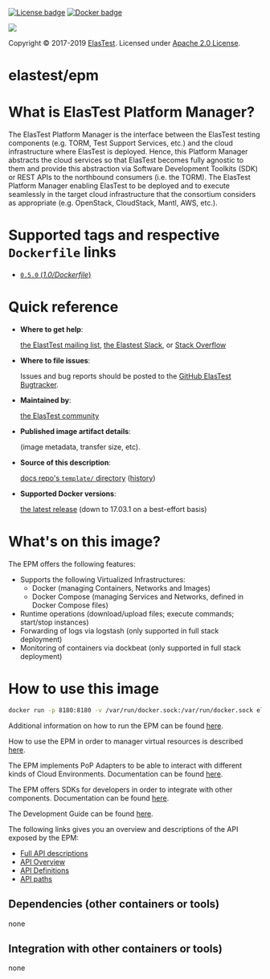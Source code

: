 [![License badge](https://img.shields.io/badge/license-Apache2-orange.svg)](http://www.apache.org/licenses/LICENSE-2.0)
[![Docker badge](https://img.shields.io/docker/pulls/elastest/epm.svg)](https://hub.docker.com/r/elastests/epm/)

<!-- Elastest logo -->
[![][ElasTest Logo]][ElasTest]

Copyright © 2017-2019 [ElasTest]. Licensed under [Apache 2.0 License].

elastest/epm
==============================

What is ElasTest Platform Manager?
==============================

The ElasTest Platform Manager is the interface between the ElasTest testing components (e.g. TORM, Test Support Services, etc.) and the cloud infrastructure where ElasTest is deployed. Hence, this Platform Manager abstracts the cloud services so that ElasTest becomes fully agnostic to them and provide this abstraction via Software Development Toolkits (SDK) or REST APIs to the northbound consumers (i.e. the TORM). The ElasTest Platform Manager enabling ElasTest to be deployed and to execute seamlessly in the target cloud infrastructure that the consortium considers as appropriate (e.g. OpenStack, CloudStack, Mantl, AWS, etc.).

# Supported tags and respective `Dockerfile` links
-	[`0.5.0` (*1.0/Dockerfile*)](https://github.com/elastest/elastest-platform-manager/blob/0.5.0/docker/elastest-platform-manager/Dockerfile)

# Quick reference

-	**Where to get help**:  

	[the ElastTest mailing list][ElasTest Public Mailing List], [the Elastest Slack][ElasTest Slack], or [Stack Overflow][StackOverflow]

-	**Where to file issues**:  

	Issues and bug reports should be posted to the [GitHub ElasTest Bugtracker].

-	**Maintained by**:  

	[the ElasTest community](https://github.com/elastest)

-	**Published image artifact details**:

	(image metadata, transfer size, etc).

-	**Source of this description**:  

	[docs repo's `template/` directory](https://github.com/elastest/epm/edit/master/docs/Docker-epm.md) ([history](https://github.com/elastest/epm/commits/master/docs/Docker-epm.md))

-	**Supported Docker versions**:  

	[the latest release](https://github.com/docker/docker/releases/latest) (down to 17.03.1 on a best-effort basis)

# What's on this image?


The EPM offers the following features:

* Supports the following Virtualized Infrastructures:
    * Docker (managing Containers, Networks and Images)
    * Docker Compose (managing Services and Networks, defined in Docker Compose files)
* Runtime operations (download/upload files; execute commands; start/stop instances)
* Forwarding of logs via logstash (only supported in full stack deployment)
* Monitoring of containers via dockbeat (only supported in full stack deployment)

# How to use this image


```bash
docker run -p 8180:8180 -v /var/run/docker.sock:/var/run/docker.sock elastest/epm
```

Additional information on how to run the EPM can be found [here][installation_guide].

How to use the EPM in order to manager virtual resources is described [here][usage_guide].

The EPM implements PoP Adapters to be able to interact with different kinds of Cloud Environments. Documentation can be found [here][adapters_guide].

The EPM offers SDKs for developers in order to integrate with other components. Documentation can be found [here][sdk_guide].

The Development Guide can be found [here][development_guide].

The following links gives you an overview and descriptions of the API exposed by the EPM:

* [Full API descriptions][api_online]
* [API Overview][api_overview]
* [API Definitions][api_definitions]
* [API paths][api_paths]

## Dependencies (other containers or tools)


none


## Integration with other containers or tools)


none

[Apache 2.0 License]: http://www.apache.org/licenses/LICENSE-2.0
[ElasTest]: http://elastest.io/
[ElasTest Logo]: http://elastest.io/images/logos_elastest/elastest-logo-gray-small.png
[ElasTest Twitter]: https://twitter.com/elastestio
[GitHub ElasTest Group]: https://github.com/elastest
[GitHub ElasTest Bugtracker]: https://github.com/elastest/bugtracker
[ElasTest Public Mailing List]: https://groups.google.com/forum/#!forum/elastest-users
[StackOverflow]: http://stackoverflow.com/questions/tagged/elastest
[ElasTest Slack]: elastest.slack.com
[installation_guide]: https://github.com/elastest/elastest-platform-manager/blob/master/docs/installation.md
[usage_guide]: https://github.com/elastest/elastest-platform-manager/blob/master/docs/usage.md
[sdk_guide]: https://github.com/elastest/elastest-platform-manager/blob/master/docs/sdks.md
[adapters_guide]: https://github.com/elastest/elastest-platform-manager/blob/master/docs/adapters.md
[api_online]: http://elastest.io/docs/api/epm/
[api_overview]: https://github.com/elastest/elastest-platform-manager/blob/master/docs/api/overview.md
[api_definitions]: https://github.com/elastest/elastest-platform-manager/blob/master/docs/api/definitions.md
[api_paths]: https://github.com/elastest/elastest-platform-manager/blob/master/docs/api/paths.md
[development_guide]: https://github.com/elastest/elastest-platform-manager/blob/master/docs/development.md
